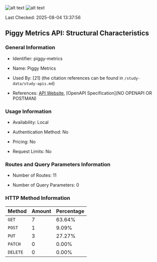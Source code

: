 ![alt text](https://img.shields.io/badge/OpenAPI_Specification-Valid-brightgreen.svg) ![alt text](https://img.shields.io/badge/Server_URL-Invalid-red.svg) 

Last Checked: 2025-08-04 13:37:56

## Piggy Metrics API: Structural Characteristics

### General Information

- Identifier: piggy-metrics

- Name: Piggy Metrics

- Used By: [21] (the citation references can be found in `/study-data/study-apis.md`)

- References: [API Website](https://github.com/sqshq/piggymetrics), [OpenAPI Specification](NO OPENAPI OR POSTMAN)

### Usage Information

- Availability: Local

- Authentication Method: No

- Pricing: No

- Request Limits: No

### Routes and Query Parameters Information

- Number of Routes: 11

- Number of Query Parameters: 0

### HTTP Method Information

| Method | Amount | Percentage |
|--------|--------|------------|
| `GET` | 7 | 63.64% |
| `POST` | 1 | 9.09% |
| `PUT` | 3 | 27.27% |
| `PATCH` | 0 | 0.00% |
| `DELETE` | 0 | 0.00% |
